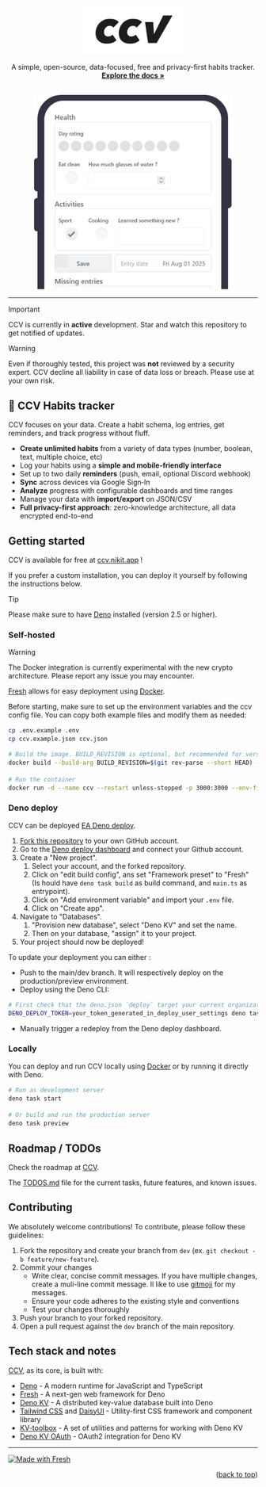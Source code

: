 <br />
<div align="center">
  <a href="https://ccv.nikit.app" target="_blank">
    <img src="./static/logo/logo.png" alt="Logo" width="200">
  </a>

  <p align="center">
    A simple, open-source, data-focused, free and privacy-first habits tracker.
    <br />
    <a href="https://github.com/Nikita-Philippe/CCV"><strong>Explore the docs »</strong></a>
    <br />
    <br />
  </p>
</div>

<div align="center">
    <img src="./static/assets/homepage/herosection.png" alt="CCV habits tracker" width="400">
</div>

---

> [!IMPORTANT]
> CCV is currently in **active** development. Star and watch this repository to get notified of updates.

> [!WARNING]
> Even if thoroughly tested, this project was **not** reviewed by a security expert. CCV decline all liability in case of data loss or breach. Please use at your own risk.

## 🎉 CCV Habits tracker

CCV focuses on your data. Create a habit schema, log entries, get reminders, and track progress without fluff.

- **Create unlimited habits** from a variety of data types (number, boolean, text, multiple choice, etc)
- Log your habits using a **simple and mobile-friendly interface**
- Set up to two daily **reminders** (push, email, optional Discord webhook)
- **Sync** across devices via Google Sign‑In
- **Analyze** progress with configurable dashboards and time ranges
- Manage your data with **import/export** on JSON/CSV
- **Full privacy-first approach**: zero-knowledge architecture, all data encrypted end-to-end

## Getting started

CCV is available for free at [ccv.nikit.app](https://ccv.nikit.app) !

If you prefer a custom installation, you can deploy it yourself by following the instructions below.

> [!TIP]
> Please make sure to have [Deno](https://deno.land/#installation) installed (version 2.5 or higher).

### Self-hosted

> [!WARNING]
> The Docker integration is currently experimental with the new crypto architecture. Please report any issue you may encounter.

[Fresh](https://fresh.deno.dev) allows for easy deployment using [Docker](https://fresh.deno.dev/docs/deployment/docker).

Before starting, make sure to set up the environment variables and the ccv config file. You can copy both example files and modify them as needed:

```sh
cp .env.example .env
cp ccv.example.json ccv.json
```

```sh
# Build the image. BUILD_REVISION is optional, but recommended for version tracking. It can be a git commit hash or tag.
docker build --build-arg BUILD_REVISION=$(git rev-parse --short HEAD) -t ccv-image .

# Run the container
docker run -d --name ccv --restart unless-stopped -p 3000:3000 --env-file .env -v ./db/kv.sqlite3:/data ccv-image
```

### Deno deploy

CCV can be deployed [EA Deno deploy](https://docs.deno.com/deploy/early-access/).

1. [Fork this repository](https://github.com/Nikita-Philippe/ccv/fork) to your own GitHub account.
2. Go to the [Deno deploy dashboard](https://console.deno.com/deploy) and connect your Github account.
3. Create a "New project".
   1. Select your account, and the forked repository.
   2. Click on "edit build config", ans set "Framework preset" to "Fresh" (Is hould have `deno task build` as build command, and `main.ts` as entrypoint).
   3. Click on "Add environment variable" and import your `.env` file.
   4. Click on "Create app".
4. Navigate to "Databases".
   1. "Provision new database", select "Deno KV" and set the name.
   2. Then on your database, "assign" it to your project.
5. Your project should now be deployed!

To update your deployment you can either :

- Push to the main/dev branch. It will respectively deploy on the production/preview environment.
- Deploy using the Deno CLI:

```sh
# First check that the deno.json `deploy` target your current organization/project
DENO_DEPLOY_TOKEN=your_token_generated_in_deploy_user_settings deno task [deploy|deploy-prod]
```

- Manually trigger a redeploy from the Deno deploy dashboard.

### Locally

You can deploy and run CCV locally using [Docker](#self-hosted) or by running it directly with Deno.

```sh
# Run as development server
deno task start

# Or build and run the production server
deno task preview
```

## Roadmap / TODOs

Check the roadmap at [CCV](https://ccv.nikit.app#roadmap).

The [TODOS.md](TODOS.md) file for the current tasks, future features, and known issues.

## Contributing

We absolutely welcome contributions! To contribute, please follow these guidelines:

1. Fork the repository and create your branch from `dev` (ex. `git checkout -b feature/new-feature`).
2. Commit your changes
   - Write clear, concise commit messages. If you have multiple changes, create a muli-line commit message. Il like to use [gitmoji](https://gitmoji.dev/) for my messages.
   - Ensure your code adheres to the existing style and conventions
   - Test your changes thoroughly
3. Push your branch to your forked repository.
4. Open a pull request against the `dev` branch of the main repository.

## Tech stack and notes

[CCV](https://ccv.nikit.app), as its core, is built with:
- [Deno](https://deno.land) - A modern runtime for JavaScript and TypeScript
- [Fresh](https://fresh.deno.dev) - A next-gen web framework for Deno
- [Deno KV](https://deno.land/x/kv) - A distributed key-value database built into Deno
- [Tailwind CSS](https://tailwindcss.com) and [DaisyUI](https://daisyui.com) - Utility-first CSS framework and component library
- [KV-toolbox](https://jsr.io/@kitsonk/kv-toolbox) - A set of utilities and patterns for working with Deno KV
- [Deno KV OAuth](https://jsr.io/@deno/kv-oauth) - OAuth2 integration for Deno KV
---

<a href="https://fresh.deno.dev">
  <img
    width="197"
    height="37"
    src="https://fresh.deno.dev/fresh-badge.svg"
    alt="Made with Fresh"
  />
</a>

<p align="right">(<a href="#readme-top">back to top</a>)</p>
